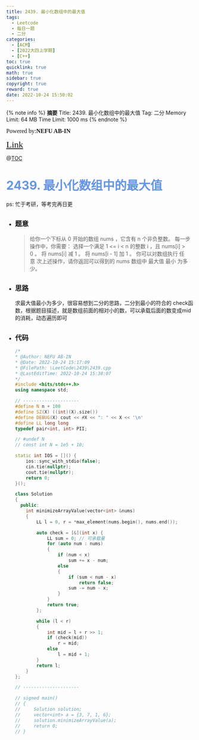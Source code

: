 ```yaml
---
title: 2439. 最小化数组中的最大值
tags:
  - Leetcode
  - 每日一题
  - 二分
categories:
  - [ACM] 
  - [2022大四上学期] 
  - [C++]
toc: true
quicklink: true
math: true
sidebar: true
copyright: true
reward: true
date: 2022-10-24 15:50:02
---
```



{% note info %}
**摘要**
Title: 2439. 最小化数组中的最大值
Tag: 二分
Memory Limit: 64 MB
Time Limit: 1000 ms
{% endnote %}
<!-- more -->

<font size=3 face=楷体>Powered by:**NEFU AB-IN**</font>

<font color=#FFA500 size=5 face=楷体>[Link](https://leetcode.cn/problems/minimize-maximum-of-array/submissions/)</font>

@[TOC](文章目录)

# <font color=#6495ED size=6>2439. 最小化数组中的最大值</font>

  ps: 忙于考研，等考完再日更 

* ## <font size=4 face=粗体>题意</font>

  >给你一个下标从 0 开始的数组 nums ，它含有 n 个非负整数。
  >每一步操作中，你需要：
  >选择一个满足 1 <= i < n 的整数 i ，且 nums[i] > 0 。
  >将 nums[i] 减 1 。
  >将 nums[i - 1] 加 1 。
  >你可以对数组执行 任意 次上述操作，请你返回可以得到的 nums 数组中 最大值 最小 为多少。

* ## <font size=4 face=粗体>思路</font>

  求最大值最小为多少，很容易想到二分的思路，二分到最小的符合的
  check函数，根据题目描述，就是数组前面的相对小的数，可以承载后面的数变成mid的消耗，动态遍历即可

* ## <font size=4 face=粗体>代码</font>

  ```cpp
  /*
  * @Author: NEFU AB-IN
  * @Date: 2022-10-24 15:17:09
  * @FilePath: \LeetCode\2439\2439.cpp
  * @LastEditTime: 2022-10-24 15:38:07
  */
  #include <bits/stdc++.h>
  using namespace std;

  // ---------------------
  #define N n + 100
  #define SZ(X) ((int)(X).size())
  #define DEBUG(X) cout << #X << ": " << X << '\n'
  #define LL long long
  typedef pair<int, int> PII;

  // #undef N
  // const int N = 1e5 + 10;

  static int IOS = []() {
      ios::sync_with_stdio(false);
      cin.tie(nullptr);
      cout.tie(nullptr);
      return 0;
  }();

  class Solution
  {
    public:
      int minimizeArrayValue(vector<int> &nums)
      {
          LL l = 0, r = *max_element(nums.begin(), nums.end());

          auto check = [&](int x) {
              LL sum = 0; // 可承载量
              for (auto num : nums)
              {
                  if (num < x)
                      sum += x - num;
                  else
                  {
                      if (sum < num - x)
                          return false;
                      sum -= num - x;
                  }
              }
              return true;
          };

          while (l < r)
          {
              int mid = l + r >> 1;
              if (check(mid))
                  r = mid;
              else
                  l = mid + 1;
          }
          return l;
      }
  };

  // ---------------------

  // signed main()
  // {
  //     Solution solution;
  //     vector<int> a = {3, 7, 1, 6};
  //     solution.minimizeArrayValue(a);
  //     return 0;
  // }
  ```